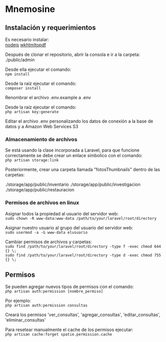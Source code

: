 # Mnemosine

## Instalación y requerimientos
Es necesario instalar:  
[nodejs](https://nodejs.org/es/)
[wkhtmltopdf](https://wkhtmltopdf.org/)

Después de clonar el repositorio, abrir la consola e ir a la carpeta:  
./public/admin  

Desde ella ejecutar el comando:  
`npm install`

Desde la raíz ejecutar el comando:  
`composer install`

Renombrar el archivo .env.example a .env

Desde la raíz ejecutar el comando:  
`php artisan key:generate`

Editar el archivo .env personalizando los datos de conexión a la base de datos y a Amazon Web Services S3

### Almacenamiento de archivos

Se está usando la clase incorporada a Laravel, para que funcione correctamente se debe crear un enlace símbolico con el comando:  
`php artisan storage:link`

Posteriormente, crear una carpeta llamada "fotosThumbnails" dentro de las carpetas:

./storage/app/public/inventario
./storage/app/public/investigacion
./storage/app/public/restauracion

### Permisos de archivos en linux

Asignar todos la propiedad al usuario del servidor web:  
`sudo chown -R www-data:www-data /path/to/your/laravel/root/directory`

Asignar nuestro usuario al grupo del usuario del servidor web:  
`sudo usermod -a -G www-data elusuario`

Cambiar permisos de archivos y carpetas:  
`sudo find /path/to/your/laravel/root/directory -type f -exec chmod 644 {} \;`  
`sudo find /path/to/your/laravel/root/directory -type d -exec chmod 755 {} \;`

## Permisos
Se pueden agregar nuevos tipos de permisos con el comando:  
`php artisan auth:permission [nombre_permiso]`

Por ejemplo:  
`php artisan auth:permission consultas`

Creará los permisos 'ver_consultas', 'agregar_consultas', 'editar_consultas', 'eliminar_consultas'

Para resetear manualmente el cache de los permisos ejecutar:  
`php artisan cache:forget spatie.permission.cache`
